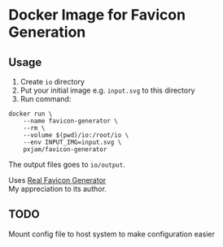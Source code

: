 # Docker Image for Favicon Generation

## Usage

1. Create `io` directory
2. Put your initial image e.g. `input.svg` to this directory
3. Run command:

```shell
docker run \
	--name favicon-generator \
	--rm \
	--volume $(pwd)/io:/root/io \
	--env INPUT_IMG=input.svg \
	pxjam/favicon-generator
```

The output files goes to `io/output`.

Uses [Real Favicon Generator](https://github.com/RealFaviconGenerator/cli-real-favicon) \
My appreciation to its author.

## TODO

Mount config file to host system to make configuration easier
